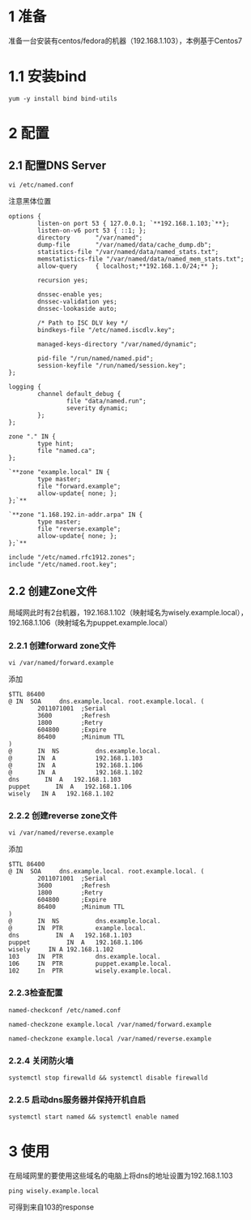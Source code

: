 # 1 准备

准备一台安装有centos/fedora的机器（192.168.1.103），本例基于Centos7

# 1.1 安装bind

`yum -y install bind bind-utils`

# 2 配置

## 2.1 配置DNS Server

`vi /etc/named.conf`

注意黑体位置
```
options {
        listen-on port 53 { 127.0.0.1; `**192.168.1.103;`**};
        listen-on-v6 port 53 { ::1; };
        directory       "/var/named";
        dump-file       "/var/named/data/cache_dump.db";
        statistics-file "/var/named/data/named_stats.txt";
        memstatistics-file "/var/named/data/named_mem_stats.txt";
        allow-query     { localhost;**192.168.1.0/24;** };

        recursion yes;

        dnssec-enable yes;
        dnssec-validation yes;
        dnssec-lookaside auto;

        /* Path to ISC DLV key */
        bindkeys-file "/etc/named.iscdlv.key";

        managed-keys-directory "/var/named/dynamic";

        pid-file "/run/named/named.pid";
        session-keyfile "/run/named/session.key";
};

logging {
        channel default_debug {
                file "data/named.run";
                severity dynamic;
        };
};

zone "." IN {
        type hint;
        file "named.ca";
};

`**zone "example.local" IN {
        type master;
        file "forward.example";
        allow-update{ none; };
};`**

`**zone "1.168.192.in-addr.arpa" IN {
        type master;
        file "reverse.example";
        allow-update{ none; };
};`**

include "/etc/named.rfc1912.zones";
include "/etc/named.root.key";
```

## 2.2 创建Zone文件

局域网此时有2台机器，192.168.1.102（映射域名为wisely.example.local），192.168.1.106（映射域名为puppet.example.local）

### 2.2.1 创建forward zone文件

`vi /var/named/forward.example `

添加

```
$TTL 86400
@ IN  SOA     dns.example.local. root.example.local. (
        2011071001  ;Serial
        3600        ;Refresh
        1800        ;Retry
        604800      ;Expire
        86400       ;Minimum TTL
)
@       IN  NS          dns.example.local.
@       IN  A           192.168.1.103
@       IN  A           192.168.1.106
@       IN  A           192.168.1.102
dns       IN  A   192.168.1.103
puppet       IN  A   192.168.1.106
wisely   IN A   192.168.1.102
```

### 2.2.2 创建reverse zone文件

`vi /var/named/reverse.example`

添加

```
$TTL 86400
@ IN  SOA     dns.example.local. root.example.local. (
        2011071001  ;Serial
        3600        ;Refresh
        1800        ;Retry
        604800      ;Expire
        86400       ;Minimum TTL
)
@       IN  NS          dns.example.local.
@       IN  PTR         example.local.
dns          IN  A   192.168.1.103
puppet          IN  A   192.168.1.106
wisely     IN A 192.168.1.102
103     IN  PTR         dns.example.local.
106     IN  PTR         puppet.example.local.
102     In  PTR         wisely.example.local.
```

### 2.2.3检查配置

`named-checkconf /etc/named.conf`

`named-checkzone example.local /var/named/forward.example`

`named-checkzone example.local /var/named/reverse.example `

### 2.2.4 关闭防火墙

`systemctl stop firewalld && systemctl disable firewalld`

### 2.2.5 启动dns服务器并保持开机自启

`systemctl start named && systemctl enable named`

# 3 使用

在局域网里的要使用这些域名的电脑上将dns的地址设置为192.168.1.103

`ping wisely.example.local`

可得到来自103的response